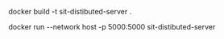 docker build -t sit-distibuted-server .

docker run --network host -p 5000:5000 sit-distibuted-server